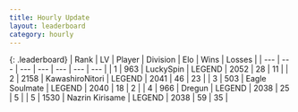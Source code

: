 ```yaml
---
title: Hourly Update
layout: leaderboard
category: hourly
---
```


{: .leaderboard}
| Rank | LV | Player | Division | Elo | Wins | Losses |
| --- | --- | --- | --- | --- | --- | --- |
| <span data-change="6">1</span> | 963 | <span title="ID: 498412">LuckySpin</span> | LEGEND | <span data-change="44">2052</span> | <span data-change="5">28</span> | <span data-change="0">11</span> |
| <span data-change="2">2</span> | 2158 | <span title="ID: 164871">KawashiroNitori</span> | LEGEND | <span data-change="14">2041</span> | <span data-change="2">46</span> | <span data-change="0">23</span> |
| <span data-change="-2">3</span> | 503 | <span title="ID: 512212">Eagle Soulmate</span> | LEGEND | <span data-change="0">2040</span> | <span data-change="0">18</span> | <span data-change="0">2</span> |
| <span data-change="-2">4</span> | 966 | <span title="ID: 337810">Dregun</span> | LEGEND | <span data-change="0">2038</span> | <span data-change="0">25</span> | <span data-change="0">5</span> |
| <span data-change="-2">5</span> | 1530 | <span title="ID: 315148">Nazrin Kirisame</span> | LEGEND | <span data-change="0">2038</span> | <span data-change="0">59</span> | <span data-change="0">35</span> |